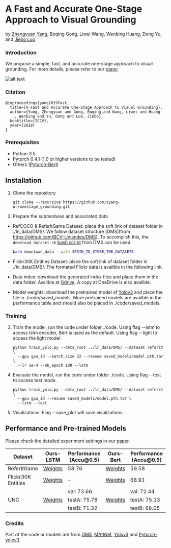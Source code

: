 <!-- ## Introduction
one-stage visual grounding; minial version
## preparation

* Python 3.5
* Pytorch 0.4 or higher
* Pytorch-Bert https://github.com/huggingface/pytorch-pretrained-BERT
* Yolov3.weights https://pjreddie.com/media/files/yolov3.weights
* Datasets


## Training
1. Dataset: place the soft link of dataset folder in code/../ln_data/DMS/...
	We follow dataset structure from https://github.com/BCV-Uniandes/DMS
2. train_yolo.py is the main training and validation file; check darknet.py and textcam_yolo.py
	for models. referit_loader.py is the used dataloader

This repo is partly built on the YOLOv3 implementation (https://github.com/eriklindernoren/PyTorch-YOLOv3) and the data loader implemented by DMS (https://github.com/BCV-Uniandes/DMS). -->


# A Fast and Accurate One-Stage Approach to Visual Grounding
by [Zhengyuan Yang](http://cs.rochester.edu/u/zyang39/), Boqing Gong, Liwei Wang, Wenbing Huang, Dong Yu, and [Jiebo Luo](http://cs.rochester.edu/u/jluo)

### Introduction
We propose a simple, fast, and accurate one-stage approach 
to visual grounding. For more details, please refer to our
[paper](https://arxiv.org/).

![alt text](http://cs.rochester.edu/u/zyang39/VG_ICCV19.jpg 
"Framework")

### Citation

    @inproceedings{yang2019fast,
      title={A Fast and Accurate One-Stage Approach to Visual Grounding},
      author={Yang, Zhengyuan and Gong, Boqing and Wang, Liwei and Huang
        , Wenbing and Yu, Dong and Luo, Jiebo},
      booktitle={ICCV},
      year={2019}
    }

### Prerequisites

* Python 3.5
* Pytorch 0.4.1 (1.0 or higher versions to be tested)
* Others ([Pytorch-Bert](https://github.com/huggingface/pytorch-pretrained-BERT))

## Installation

1. Clone the repository

    ```
    git clone --recursive https://github.com/zyang-ur/onestage_grounding.git
    ```

2. Prepare the submodules and associated data

* RefCOCO & ReferItGame Dataset: place the soft link of dataset folder in ./ln_data/DMS/. We follow dataset structure [DMS](from https://github.com/BCV-Uniandes/DMS). To accomplish this, the ``download_dataset.sh`` [bash script](https://github.com/BCV-Uniandes/DMS/blob/master/download_data.sh) from DMS can be used.
    ```bash
    bash download_data --path $PATH_TO_STORE_THE_DATASETS
    ```

* Flickr30K Entities Dataset: place the soft link of dataset folder in ./ln_data/DMS/. The formated Flickr data is availble in the following link.

* Data index: download the generated index files and place them in the data folder. Availble at [Gdrive](https://drive.google.com/open?id=1i9fjhZ3cmn5YOxlacGMpcxWmrNnRNU4B). A copy at OneDrive is also availble.

* Model weights: download the pretrained model of [Yolov3](https://pjreddie.com/media/files/yolov3.weights) and place the file in ./code/saved_models. More pretrained models are availble in the performance table and should also be placed in ./code/saved_models.


### Training
3. Train the model, run the code under folder ./code. 
Using flag --lstm to access lstm encoder, Bert is used as the default. 
Using flag --light to access the light model.

    ```
    python train_yolo.py --data_root ../ln_data/DMS/ --dataset referit \
      --gpu gpu_id --batch_size 32 --resume saved_models/model.pth.tar \
      --lr 1e-4 --nb_epoch 100 --lstm
    ```

4. Evaluate the model, run the code under folder ./code. 
Using flag --test to access test mode.

    ```
    python train_yolo.py --data_root ../ln_data/DMS/ --dataset referit \
      --gpu gpu_id --resume saved_models/model.pth.tar \
      --lstm --test
    ```

5. Visulizations. Flag --save_plot will save visulizations.


## Performance and Pre-trained Models
Please check the detailed experiment settings in our [paper](https://arxiv.org/).
<table>
    <thead>
        <tr>
            <th>Dataset</th>
            <th>Ours-LSTM</th>
            <th>Performance (Accu@0.5)</th>
            <th>Ours-Bert</th>
            <th>Performance (Accu@0.5)</th>
        </tr>
    </thead>
    <tbody>
        <tr>
            <td>ReferItGame</td>
            <td><a href="https://drive.google.com/open?id=1-DXvhEbWQtVWAUT_-G19zlz-0Ekcj5d7">Weights</a></td>
            <td>58.76</td>
            <td><a href="https://drive.google.com/open?id=1-DXvhEbWQtVWAUT_-G19zlz-0Ekcj5d7">Weights</a></td>
            <td>59.58</td>
        </tr>
        <tr>
            <td>Flickr30K Entities</td>
            <td><a href="https://drive.google.com/open?id=1-DXvhEbWQtVWAUT_-G19zlz-0Ekcj5d7">Weights</a></td>
            <td>-</td>
            <td><a href="https://drive.google.com/open?id=1-DXvhEbWQtVWAUT_-G19zlz-0Ekcj5d7">Weights</a></td>
            <td>68.91</td>
        </tr>
        <tr>
            <td rowspan=3>UNC</td>
            <td rowspan=3><a href="https://drive.google.com/open?id=1-DXvhEbWQtVWAUT_-G19zlz-0Ekcj5d7">Weights</a></td>
            <td>val: 73.66</td>
            <td rowspan=3><a href="https://drive.google.com/open?id=1-DXvhEbWQtVWAUT_-G19zlz-0Ekcj5d7">Weights</a></td>
            <td>val: 72.44</td>
        </tr>
        <tr>
            <td>testA: 75.78</td>
            <td>testA: 75.13</td>
        </tr>
        <tr>
            <td>testB: 71.32</td>
            <td>testB: 68.05</td>
        </tr>
    </tbody>
</table>


### Credits
Part of the code or models are from 
[DMS](https://github.com/BCV-Uniandes/DMS),
[MAttNet](https://github.com/lichengunc/MAttNet),
[Yolov3](https://pjreddie.com/darknet/yolo/) and
[Pytorch-yolov3](https://github.com/eriklindernoren/PyTorch-YOLOv3).

